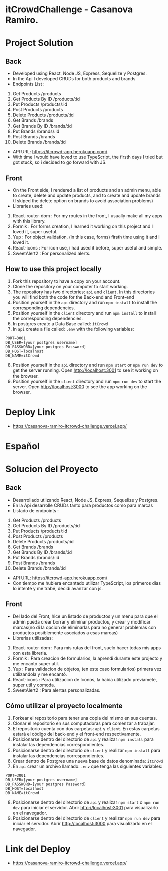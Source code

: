 # itCrowdChallenge - Casanova Ramiro.


# Project Solution

## Back

- Developed using React, Node JS, Express, Sequelize y Postgres.
- In the Api I developed CRUDs for both products and brands
- Endpoints List :
1. Get Products /products
2. Get Products By ID /products/:id
3. Put Products /products/:id
4. Post Products /products
5. Delete Products /products/:id
6. Get Brands /brands
7. Get Brands By ID /brands/:id
8. Put Brands /brands/:id
9. Post Brands /brands
10. Delete Brands /brands/:id
- API URL: https://itcrowd-app.herokuapp.com/
- With time I would have loved to use TypeScript, the firsth days I tried but got stuck, so i decided to go forward with JS.

## Front

- On the Front side, I rendered a list of products and an admin menu, able to create, delete and update products, and to create and update brands (I skiped the delete option on brands to avoid association problems)
- Libraries used:
1. React-router-dom : For my routes in the front, I usually make all my apps with this library.
2. Formik : For forms creation, I learned it working on this project and I loved it, super useful.
3. Yup : For object validation, (in this case, forms) firsth time using it and I loved it.
4. React-icons : For icon use, i had used it before, super useful and simple.
5. SweetAlert2 : For personalized alerts.

## How to use this project locally

 1. Fork this repository to have a copy on your account.
 2. Clone the repository on your computer to start working.
 3. The repository has two directories: `api` and `client`. In this directories you will find both the code for the Back-end and Front-end
 4. Position yourself in the `api` directory and run `npm install` to install the corresponding dependencies.
 5. Position yourself in the `client` directory and run `npm install` to install the corresponding dependencies.
 6. In postgres create a Data Base called: `itCrowd`
 7. In `api` create a file called: `.env` with the following variables:

```
PORT=3001
DB_USER=[your postgres username]
DB_PASSWORD=[your postgres Password]
DB_HOST=localhost
DB_NAME=itCrowd
```
 8.  Position yourself in the `api` directory and run `npm start` or `npm run dev` to get the server running. 
 Open [http://localhost:3001](http://localhost:3001) to see it working on the browser.
 9.  Position yourself in the `client` directory and run `npm run dev` to start the server. 
Open [http://localhost:3000](http://localhost:3000) to see the app working on the browser.

# Deploy Link
- https://casanova-ramiro-itcrowd-challenge.vercel.app/


# Español
# Solucion del Proyecto

## Back

- Desarrollado utlizando React, Node JS, Express, Sequelize y Postgres.
- En la Api desarrolle CRUDs tanto para productos como para marcas
- Listado de endpoints :
1. Get Products /products
2. Get Products By ID /products/:id
3. Put Products /products/:id
4. Post Products /products
5. Delete Products /products/:id
6. Get Brands /brands
7. Get Brands By ID /brands/:id
8. Put Brands /brands/:id
9. Post Brands /brands
10. Delete Brands /brands/:id
- API URL: https://itcrowd-app.herokuapp.com/
- Con tiempo me hubiera encantado utilizar TypeScript, los primeros dias lo intenté y me trabé, decidi avanzar con js.

## Front

- Del lado del Front, hice un listado de productos y un menu para que el admin pueda crear borrar y eliminar productos, y crear y modificar marcas(no di la opcion de eliminarlas para no generar problemas con productos posiblemente asociados a esas marcas)
- Librerías utilizadas:
1. React-router-dom : Para mis rutas del front, suelo hacer todas mis apps con esta libreria.
2. Formik : Para creacion de formularios, la aprendi durante este projecto y me encantó super util.
3. Yup : Para validacion de objetos, (en este caso formularios) primera vez utilizandola y me encantó.
4. React-icons : Para utilizacion de Iconos, la habia utilizado previamete, super util y comoda.
5. SweetAlert2 : Para alertas personalizadas.

## Cómo utilizar el proyecto localmente

 1. Forkear el repositorio para tener una copia del mismo en sus cuentas.
 2. Clonar el repositorio en sus computadoras para comenzar a trabajar.
 3. El repositorio cuenta con dos carpetas: `api` y `client`. En estas carpetas estará el código del back-end y el front-end respectivamente.
 4. Posicionarse dentro del directorio de `api` y realizar `npm install` para instalar las dependencias correspondientes.
 5. Posicionarse dentro del directorio de `client` y realizar `npm install` para instalar las dependencias correspondientes.
 6. Crear dentro de Postgres una nueva base de datos denominada: `itCrowd`
 7. En `api` crear un archivo llamado: `.env` que tenga las siguientes variables:

```
PORT=3001
DB_USER=[your postgres username]
DB_PASSWORD=[your postgres Password]
DB_HOST=localhost
DB_NAME=itCrowd
```
 8.  Posicionarse dentro del directorio de `api` y realizar `npm start` o `npm run dev` para iniciar el servidor. 
 Abrir [http://localhost:3001](http://localhost:3001) para visualizarlo en el navegador.
 9.  Posicionarse dentro del directorio de `client` y realizar `npm run dev` para iniciar el servidor. 
Abrir [http://localhost:3000](http://localhost:3000) para visualizarlo en el navegador.

# Link del Deploy
- https://casanova-ramiro-itcrowd-challenge.vercel.app/